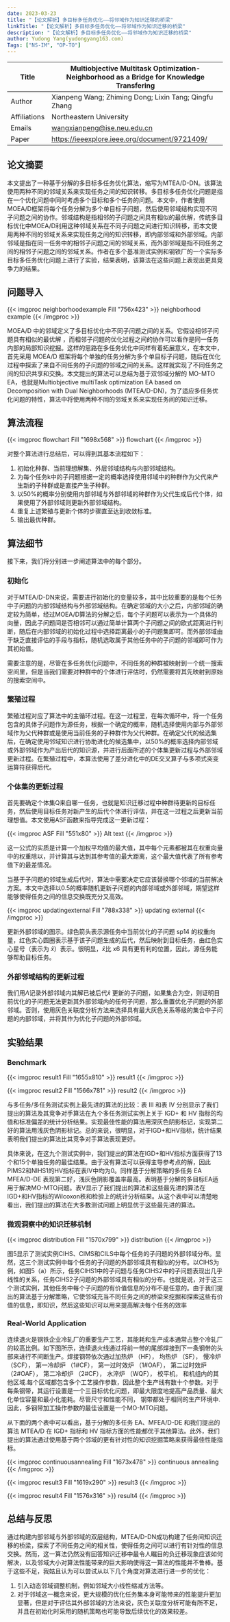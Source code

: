 ```yaml
---
date: 2023-03-23
title: "【论文解析】多目标多任务优化——将邻域作为知识迁移的桥梁"
linkTitle: "【论文解析】多目标多任务优化——将邻域作为知识迁移的桥梁"
description: "【论文解析】多目标多任务优化——将邻域作为知识迁移的桥梁"
author: Yudong Yang(yudongyang163.com)
Tags: ["NS-IM", "OP-TO"]
---
```



| Title        | Multiobjective Multitask Optimization-Neighborhood as a Bridge for Knowledge Transfering |
| ------------ | ------------------------------------------------------------ |
| Author       | Xianpeng Wang; Zhiming Dong; Lixin Tang; Qingfu Zhang        |
| Affiliations | Northeastern University                                      |
| Emails       | wangxianpeng@ise.neu.edu.cn                                  |
| Paper        | https://ieeexplore.ieee.org/document/9721409/                |

## 论文摘要

本文提出了一种基于分解的多目标多任务优化算法，缩写为MTEA/D-DN。该算法使用两种不同的邻域关系来实现任务之间的知识转移。多目标多任务优化问题是指在一个优化问题中同时考虑多个目标和多个任务的问题。本文中，作者使用MOEA/D框架将每个任务分解为多个单目标子问题，然后使用邻域结构实现不同子问题之间的协作。邻域结构是指相邻的子问题之间具有相似的最优解，传统多目标优化中MOEA/D利用这种邻域关系在不同子问题之间进行知识转移，而本文使用两种不同的邻域关系来实现任务之间的知识转移，即内部邻域和外部邻域。内部邻域是指在同一任务中的相邻子问题之间的邻域关系，而外部邻域是指不同任务之间的相邻子问题之间的邻域关系。作者在多个基准测试实例和钢铁厂的一个实际多目标多任务优化问题上进行了实验，结果表明，该算法在这些问题上表现出更具竞争力的结果。

## 问题导入

{{< imgproc neighborhoodexample Fill "756x423" >}}
neighborhood example
{{< /imgproc >}}

MOEA/D 中的邻域定义了多目标优化中不同子问题之间的关系。它假设相邻子问题具有相似的最优解 ，而相邻子问题的优化过程之间的协作可以看作是同一任务内部的局部知识挖掘。这样的思路在多任务优化中同样有着拓展意义，在本文中，首先采用 MOEA/D 框架将每个单独的任务分解为多个单目标子问题，随后在优化过程中探索了来自不同任务的子问题的邻域之间的关系。这样就实现了不同任务之间的知识共享和交换。本文提出的算法可以总结为基于双邻域分解的 MO-MTO EA，也就是Multiobjective multiTask optimization EA based on Decomposition with Dual Neighborhoods (MTEA/D-DN)，为了适应多任务优化问题的特性，算法中将使用两种不同的邻域关系来实现任务间的知识迁移。




## 算法流程

{{< imgproc flowchart Fill "1698x568" >}}
flowchart
{{< /imgproc >}}

对整个算法进行总结后，可以得到其基本流程如下：

1. 初始化种群、当前理想解集、外层邻域结构与内部邻域结构。
2. 为每个任务k中的子问题根据一定的概率选择使用邻域中的种群作为父代来产生新的子种群或是直接产生子种群。
3. 以50%的概率分别使用内部邻域与外部邻域的种群作为父代生成后代个体，如果使用了外部邻域则更新外部邻域结构。
4. 重复上述繁殖与更新个体的步骤直至达到收敛标准。
5. 输出最优种群。

## 算法细节

接下来，我们将分别进一步阐述算法中的每个部分。

### 初始化

对于MTEA/D-DN来说，需要进行初始化的变量较多，其中比较重要的是每个任务中子问题的内部邻域结构与外部邻域结构。在确定邻域的大小之后，内部邻域的确定较为简单，经过MOEA/D算法的分解之后，每个子问题可以表示为一个具体的向量，因此子问题间是否相邻可以通过简单计算两个子问题之间的欧式距离进行判断，随后在内部邻域的初始化过程中选择距离最小的子问题集即可。而外部邻域由于缺乏直接评估的手段与指标，随机选取属于其他任务中的子问题的邻域即可作为其初始值。

需要注意的是，尽管在多任务优化问题中，不同任务的种群被映射到一个统一搜索空间里，但是当我们需要对种群中的个体进行评估时，仍然需要将其先映射到原始的搜索空间中。

### 繁殖过程

繁殖过程对应了算法中的主循环过程。在这一过程里，在每次循环中，将一个任务包含的具体子问题作为源任务，根据一个确定的概率，随机选择使用内部与外部邻域作为父代种群或是使用当前任务的子种群作为父代种群。在确定父代的候选集后，在确定使用邻域知识进行协助进化的候选集中，以50%的概率选择内部邻域或外部邻域作为产出后代的知识源，并进行后面所述的个体集更新过程与外部邻域更新过程。在繁殖过程中，本算法使用了差分进化中的DE交叉算子与多项式突变运算符获得后代。

### 个体集的更新过程

首先要确定个体集Q来自哪一任务，也就是知识迁移过程中种群待更新的目标任务，然后使用目标任务对新产生的后代个体进行评估，并在这一过程之后更新当前理想值。本文使用ASF函数来指导完成这一更新过程：

{{< imgproc ASF Fill "551x80" >}}
Alt text
{{< /imgproc >}}

这一公式的实质是计算一个加权平均值的最大值，其中每个元素都被其在权重向量中的权重除以，并计算其与达到其参考值的最大距离，这个最大值代表了所有参考值下的最差情况。

当基于子问题的邻域生成后代时，算法中需要决定它应该替换哪个邻域的当前解决方案。本文中选择以0.5的概率随机更新子问题的内部邻域或外部邻域，期望这样能够使得任务之间的信息交换既充分又高效。

{{< imgproc updatingexternal Fill "788x338" >}}
updating external
{{< /imgproc >}}

更新外部邻域的图示。绿色箭头表示源任务中当前优化的子问题 sp14 的权重向量，红色实心圆圈表示基于该子问题生成的后代，然后映射到目标任务，由红色实心星号（表示为 $\hat{x}$）表示。很明显，$\hat{x}$比 x6 具有更有利的位置，因此，源任务能够帮助目标任务。

### 外部邻域结构的更新过程

我们用$\Lambda$记录外部邻域内其解已被后代$\hat{x}$ 更新的子问题，如果集合为空，则证明目前优化的子问题无法更新其外部邻域内的任何子问题，那么重置优化子问题的外部邻域。否则，使用灰色关联度分析方法来选择具有最大灰色关系等级的集合中子问题的内部邻域，并将其作为优化子问题的外部邻域。

## 实验结果

### Benchmark

{{< imgproc result1 Fill "1655x810" >}}
result1
{{< /imgproc >}}

{{< imgproc result2 Fill "1566x781" >}}
result2
{{< /imgproc >}}

与多任务/多任务测试实例上最先进的算法的比较：表 III 和表 IV 分别显示了我们提出的算法及其竞争对手算法在九个多任务测试实例上关于 IGD+ 和 HV 指标的均值和标准偏差的统计分析结果。实现最佳性能的算法用深灰色阴影标记，实现第二好的算法用浅灰色阴影标记。总的来说，很明显，对于IGD+和HV指标，统计结果表明我们提出的算法比其竞争对手算法表现更好。

具体来说，在这九个测试实例中，我们提出的算法在IGD+和HV指标方面获得了13个和15个单独任务的最佳结果。由于没有算法可以获得主导参考点的解，因此PIMS2和NIHS1的HV指标在表IV中均为0。同样基于分解策略的多任务 EA MFEA/D-DE 表现第二好，浅灰色阴影覆盖率最高。表明基于分解的多目标EA适用于解决MO-MTO问题。表V显示了我们提出的算法和这些最先进的算法在IGD+和HV指标的Wilcoxon秩和检验上的统计分析结果。从这个表中可以清楚地看出，我们提出的算法在大多数测试问题上明显优于这些最先进的算法。

### 微观洞察中的知识迁移机制

{{< imgproc distribution Fill "1570x799" >}}
distribution
{{< /imgproc >}}

图5显示了测试实例CIHS、CIMS和CILS中每个任务的子问题的外部邻域分布。显然，这三个测试实例中每个任务的子问题的外部邻域具有相似的分布。以CIHS为例，如图5（a）所示，任务CIHS1中的子问题与任务CIHS2中的子问题表现出几乎线性的关系，任务CIHS2子问题的外部邻域具有相似的分布。也就是说，对于这三个测试实例，其他任务中每个子问题的有价值信息的分布不是任意的。由于我们提出的算法基于分解策略，它使邻域充当不同任务之间的桥梁来挖掘和探索这些有价值的信息，即知识，然后这些知识可以用来提高解决每个任务的效率

### Real-World Application

连续退火是钢铁企业冷轧厂的重要生产工艺，其能耗和生产成本通常占整个冷轧厂的较高比例。如下图所示，连续退火线通过将前一带的尾部焊接到下一条钢带的头部来进行不间断生产。焊接钢带依次通过加热炉 （HF）， 均热炉 （SF）， 慢冷炉 （SCF）， 第一冷却炉 （1#CF）， 第一过时效炉 （1#OAF）， 第二过时效炉 （2#OAF）， 第二冷却炉 （2#CF）， 水淬炉 （WQF）， 校平机， 和机组内的其他区域.每个区域都包含多个工艺操作参数，因此整个生产线有数十个参数。对于每条钢带，其运行设置是一个三目标优化问题，即最大限度地提高产品质量、最大化单位容量和最小化能耗。尽管尺寸和性能不同， 钢带都处于相同的生产环境中.因此，多钢带加工操作参数的最佳设置是一个MO-MTO问题。

从下面的两个表中可以看出，基于分解的多任务 EA、MFEA/D-DE 和我们提出的算法 MTEA/D 在 IGD+ 指标和 HV 指标方面的性能都优于其他算法。此外，我们提出的算法通过使用基于两个邻域的更有针对性的知识挖掘策略来获得最佳性能指标。

{{< imgproc continuousannealing Fill "1673x478" >}}
continuous annealing
{{< /imgproc >}}

{{< imgproc result3 Fill "1619x290" >}}
result3
{{< /imgproc >}}

{{< imgproc result4 Fill "1576x316" >}}
result4
{{< /imgproc >}}

## 总结与反思

通过构建内部邻域与外部邻域的双层结构，MTEA/D-DN成功构建了任务间知识迁移的桥梁，探索了不同任务之间的相关性，使得任务之间可以进行有针对性的信息交换。然而，这一算法仍然没有回答知识迁移中最令人瞩目的负迁移现象应该如何解决，以及邻域大小对算法性能带来的巨大影响使得这一算法的性能并不鲁棒。基于这些不足，我姑且认为可以尝试从以下几个角度对算法进行进一步的优化：

1. 引入动态邻域调整机制，例如邻域大小线性缩减方法等。
2. 对于邻域这一概念来说，更大规模的优化任务集本身可能带来的性能提升更加显著，但是对于评估其外部邻域的方法来说，灰色关联度分析可能有所不足，并且在初始化时采用的随机策略也可能导致后续优化的效果较差。
